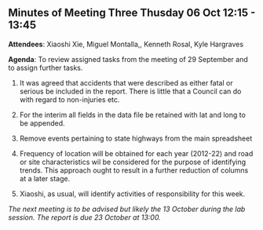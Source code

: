 ## Minutes of Meeting Three	Thusday 06 Oct	12:15 - 13:45

**Attendees**:	Xiaoshi Xie, Miguel Montalla,, Kenneth Rosal, Kyle Hargraves

**Agenda**: 	To review assigned tasks from the meeting of 29 September and to assign further tasks.

1. It was agreed that accidents that were described as either fatal or serious be included in the report. There is
little that a Council can do with regard to non-injuries etc.  

2. For the interim all fields in the data file be retained with lat and long to be appended. 

3. Remove events pertaining to state highways from the main spreadsheet

4. Frequency of location will be obtained for each year (2012-22) and road or site characteristics wil be considered
for the purpose of identifying trends. This approach ought to result in a further reduction of columns at a later stage.

5. Xiaoshi, as usual, will identify activities of responsibility for this week. 

*The next meeting is to be advised but likely the 13 October during the lab session. The report is due 23 October at 13:00.*
